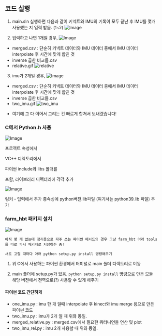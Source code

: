 ## 코드 실행
1. main.sln 실행하면 다음과 같이 키넥트와 IMU의 기록이 모두 끝난 후 IMU를 몇개 사용했는 지 입력 받음. (1~2)
![Image](https://i.imgur.com/I9kHtoD.png)

2. 입력하고 나면 1개일 경우,
![Image](https://i.imgur.com/NX430iX.png)
- merged.csv : 단순히 키넥트 데이터와 IMU 데이터 중에서 IMU 데이터 interpolate 후 시간에 맞게 합친 것
- inverse 곱한 비교들.csv
- relative.gif
![relative](https://user-images.githubusercontent.com/48379869/149403777-53693bbf-a3d9-412e-bdfa-c07016ba076d.gif)

3. imu가 2개일 경우,
![Image](https://i.imgur.com/YI2T1w9.png)
- merged.csv : 단순히 키넥트 데이터와 IMU 데이터 중에서 IMU 데이터 interpolate 후 시간에 맞게 합친 것
- inverse 곱한 비교들.csv
- two_imu.gif
![two_imu](https://user-images.githubusercontent.com/48379869/149404080-d42d1dc7-bde0-4348-94f4-bff44ac38711.gif)

+ 여기에 그 다 이어서 그리는 건 빠르게 합쳐서 보내겠습니다!

### C에서 Python.h 사용
![Image](https://i.imgur.com/LkKamCS.png)

프로젝트 속성에서

VC++ 디렉토리에서

파이썬 include와 libs 폴더를

포함, 라이브러리 디렉터리에 각각 추가

![Image](https://i.imgur.com/6n6IQmS.png)

링커 - 입력에서 추가 종속성에 python버전.lib파일 (여기서는 python39.lib 파일) 추가

### farm_hbt 패키지 설치
![Image](https://i.imgur.com/7spvEld.png)
```
아직 몇 개 없는데 정리용으로 자주 쓰는 파이썬 메서드의 경우 그냥 farm_hbt 아래 tools를 따로 파서 패키지로 저장하는 중!

새로 고칠 때마다 아래 python setup.py install 명령해주기
```
1. 위 C에서 사용하는 파이썬 환경에서 터미널로 main 폴더 디렉토리로 이동

2. main 폴더에 setup.py가 있음. `python setup.py install` 명령으로 만든 모듈 해당 버전에서 전역으로(?) 사용할 수 있게 해주기

#### 파이썬 코드 간단하게
- one_imu.py : imu 한 개 일때 interpolate 후 kinect와 imu merge 용으로 만든 파이썬 코드
- two_imu.py : imu가 2개 일 때 위와 동일.
- merged_relative.py : merged.csv에서 필요한 쿼터니언들 연산 및 plot
- two_imu_rel.py : imu 2개 사용할 때 위와 동일.

